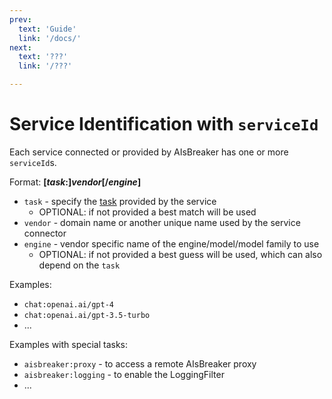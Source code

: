 ```yaml
---
prev:
  text: 'Guide'
  link: '/docs/'
next:
  text: '???'
  link: '/???'

---
```



Service Identification with `serviceId`
=======================================

Each service connected or provided by AIsBreaker has one or more `serviceId`s.

Format: **[*task*:]*vendor*[/*engine*]**
- `task` - specify the [task](./tasks.md) provided by the service
  - OPTIONAL: if not provided a best match will be used
- `vendor` - domain name or another unique name used by the service connector
- `engine` - vendor specific name of the engine/model/model family to use
  - OPTIONAL: if not provided a best guess will be used, which can also depend on the `task`

Examples:
- `chat:openai.ai/gpt-4`
- `chat:openai.ai/gpt-3.5-turbo`
- ...

Examples with special tasks:
- `aisbreaker:proxy` - to access a remote AIsBreaker proxy
- `aisbreaker:logging` - to enable the LoggingFilter
- ...

